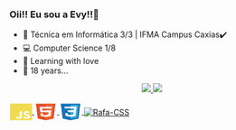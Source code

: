 
### Oii!! Eu sou a Evy!!🎈

- 🔭 Técnica em Informática 3/3 | IFMA Campus Caxias✔️
- 💻 Computer Science 1/8
- 🎈 Learning with love
- 👧 18 years...

<div align="center">
  <a href="https://github.com/itsevellyvictory">
  <img height="180em" src="https://github-readme-stats.vercel.app/api?username=itsevellyvictory&show_icons=true&theme=dracula&include_all_commits=true&count_private=true"/>
  <img height="180em" src="https://github-readme-stats.vercel.app/api/top-langs/?username=itsevellyvictory&layout=compact&langs_count=7&theme=dracula"/>
</div>
<div style="display: inline_block"><br>
  <img align="center" alt="Rafa-Js" height="30" width="40" src="https://raw.githubusercontent.com/devicons/devicon/master/icons/javascript/javascript-plain.svg">
  <img align="center" alt="Rafa-HTML" height="30" width="40" src="https://raw.githubusercontent.com/devicons/devicon/master/icons/html5/html5-original.svg">
  <img align="center" alt="Rafa-CSS" height="30" width="40" src="https://raw.githubusercontent.com/devicons/devicon/master/icons/css3/css3-original.svg">
  <img align="center" alt="Rafa-CSS" height="30" width="40" src= https://img.shields.io/badge/C-00599C?style=for-the-badge&logo=c&logoColor=white
</div>
